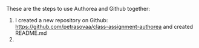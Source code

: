 These are the steps to use Authorea and Github together:

1. I created a new repository on Github:
https://github.com/petrasovaa/class-assignment-authorea and created README.md
1. 
